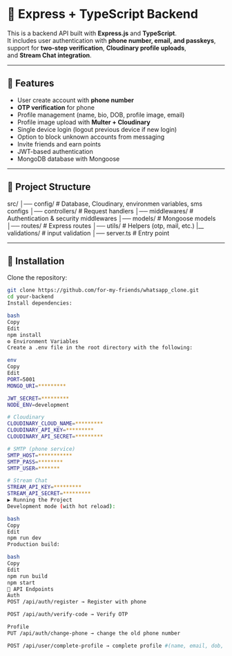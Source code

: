 # 📱 Express + TypeScript Backend

This is a backend API built with **Express.js** and **TypeScript**.  
It includes user authentication with **phone number, email, and passkeys**,  
support for **two-step verification**, **Cloudinary profile uploads**,  
and **Stream Chat integration**.

---

## 🚀 Features

- User create account with **phone number**
- **OTP verification** for phone
- Profile management (name, bio, DOB, profile image, email)
- Profile image upload with **Multer + Cloudinary**
- Single device login (logout previous device if new login)
- Option to block unknown accounts from messaging
- Invite friends and earn points
- JWT-based authentication
- MongoDB database with Mongoose

---

## 📂 Project Structure

src/
│── config/ # Database, Cloudinary, environmen variables, sms configs
│── controllers/ # Request handlers
│── middlewares/ # Authentication & security middlewares
│── models/ # Mongoose models
│── routes/ # Express routes
│── utils/ # Helpers (otp, mail, etc.)
|__ validations/ # input validation
│── server.ts # Entry point



---

## 🔧 Installation

Clone the repository:

```bash
git clone https://github.com/for-my-friends/whatsapp_clone.git
cd your-backend
Install dependencies:

bash
Copy
Edit
npm install
⚙️ Environment Variables
Create a .env file in the root directory with the following:

env
Copy
Edit
PORT=5001
MONGO_URI=*********

JWT_SECRET=*********
NODE_ENV=development

# Cloudinary
CLOUDINARY_CLOUD_NAME=*********
CLOUDINARY_API_KEY=*********
CLOUDINARY_API_SECRET=*********

# SMTP (phone service)
SMTP_HOST=***********
SMTP_PASS=********
SMTP_USER=*******

# Stream Chat
STREAM_API_KEY=*********
STREAM_API_SECRET=*********
▶️ Running the Project
Development mode (with hot reload):

bash
Copy
Edit
npm run dev
Production build:

bash
Copy
Edit
npm run build
npm start
📡 API Endpoints
Auth
POST /api/auth/register → Register with phone

POST /api/auth/verify-code → Verify OTP

Profile
PUT /api/auth/change-phone → change the old phone number

POST /api/user/complete-profile → complete profile #(name, email, dob, bio)
